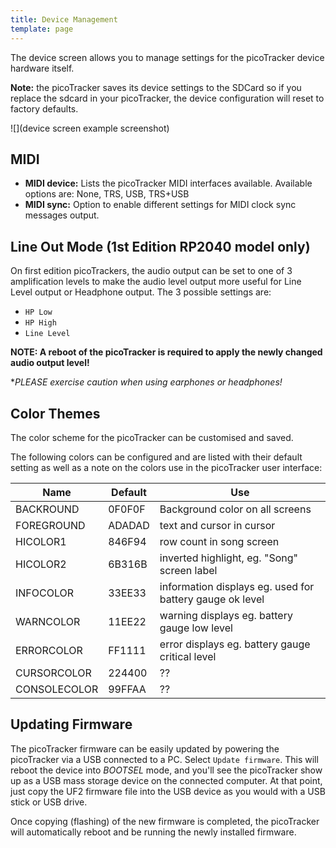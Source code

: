 ```yaml
---
title: Device Management
template: page
---
```


The device screen allows you to manage settings for the picoTracker device hardware itself.

**Note:** the picoTracker saves its device settings to the SDCard so if you replace the sdcard in your picoTracker, the device configuration will reset to factory defaults.

![](device screen example screenshot)

## MIDI

- **MIDI device:** Lists the picoTracker MIDI interfaces available. Available options are: None, TRS, USB, TRS+USB
- **MIDI sync:** Option to enable different settings for MIDI clock sync messages output.

## Line Out Mode (1st Edition RP2040 model only)

On first edition picoTrackers, the audio output can be set to one of 3 amplification levels to make the audio level output more useful for Line Level output or Headphone output. The 3 possible settings are: 
* `HP Low`
* `HP High`
* `Line Level`

**NOTE: A reboot of the picoTracker is required to apply the newly changed audio output level!** 

**PLEASE exercise caution when using earphones or headphones!*

## Color Themes

The color scheme for the picoTracker can be customised and saved. 

The following colors can be configured and are listed with their default setting as well as a note on the colors use in the picoTracker user interface:

| Name | Default | Use
| -------- | ------- | -------
BACKROUND|0F0F0F| Background color on all screens
FOREGROUND|ADADAD|text and cursor in cursor
HICOLOR1|846F94|row count in song screen
HICOLOR2|6B316B|inverted highlight, eg. "Song" screen label 
INFOCOLOR|33EE33|information displays eg. used for battery gauge ok level
WARNCOLOR|11EE22|warning displays eg. battery gauge low level
ERRORCOLOR|FF1111|error displays eg. battery gauge critical level
CURSORCOLOR|224400|??
CONSOLECOLOR|99FFAA|??

## Updating Firmware

The picoTracker firmware can be easily updated by powering the picoTracker via a USB connected to a PC. Select `Update firmware`. This will reboot the device into *BOOTSEL* mode, and you'll see the picoTracker show up as a USB mass storage device on the connected computer. At that point, just copy the UF2 firmware file into the USB device as you would with a USB stick or USB drive. 

Once copying (flashing) of the new firmware is completed, the picoTracker will automatically reboot and be running the newly installed firmware.
